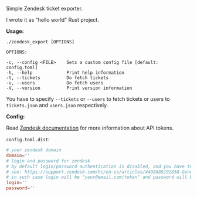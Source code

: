 Simple Zendesk ticket exporter.

I wrote it as "hello world" Rust project.

**Usage:**

```
./zendesk_export [OPTIONS]

OPTIONS:

-c, --config <FILE>    Sets a custom config file [default: config.toml]
-h, --help             Print help information
-t, --tickets          Do fetch tickets
-u, --users            Do fetch users
-V, --version          Print version information
```

You have to specify `--tickets` or `--users` to fetch tickets
or users to `tickets.json` and `users.json` respectively.

**Config:**

Read [Zendesk documentation](https://support.zendesk.com/hc/en-us/articles/4408889192858-Generating-a-new-API-token)
for more information about API tokens. 

`config.toml.dist`:
```toml
# your zendesk domain
domain=''
# login and password for zendesk
# by default login/password authentication is disabled, and you have to generate API token
# see: https://support.zendesk.com/hc/en-us/articles/4408889192858-Generating-a-new-API-token
# in such case login will be "your@email.com/token" and password will be "your_api_token"
login=''
password=''
```